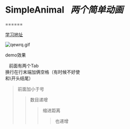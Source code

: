 # SimpleAnimal   *两个简单动画*
======

[学习地址](/http://46aae4d1e2371e4aa769798941cef698.devproxy.yunshipei.com/zsk_zane/article/details/47205403) 

![qewrq.gif](http://upload-images.jianshu.io/upload_images/2891452-fa7374633303ab11.gif?imageMogr2/auto-orient/strip%7CimageView2/2/w/1240)

demo效果

    前面有两个Tab  
 换行在行末端加俩空格（有时候不好使<br>和\开头结尾）  

>前面加小于号
>>数目递增 
>>>缩进距离
>>>>也递增
